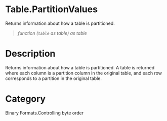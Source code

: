 ﻿# Table.PartitionValues
Returns information about how a table is partitioned.
> _function (<code>table</code> as table) as table_
# Description 
Returns information about how a table is partitioned.  A table is returned where each column is a partition column in the original table, and each row corresponds to a partition in the original table.

# Category 
Binary Formats.Controlling byte order
